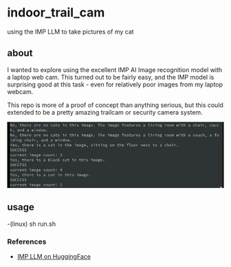 # indoor_trail_cam
using  the IMP LLM to take pictures of my cat

## about
I wanted to explore using the excellent IMP AI Image recognition model with a laptop web cam.
This turned out to be fairly easy, and the IMP model is surprising good at this task - even for 
relatively poor images from my laptop webcam.

This repo is more of a proof of concept than anything serious, but this could extended to be a 
pretty amazing trailcam or security camera system.

![screenshot](/screenshots/ai_output.png "IMG output")

## usage 
-(linux) sh run.sh

### References
- [IMP LLM on HuggingFace](https://huggingface.co/MILVLG/imp-v1-3b)